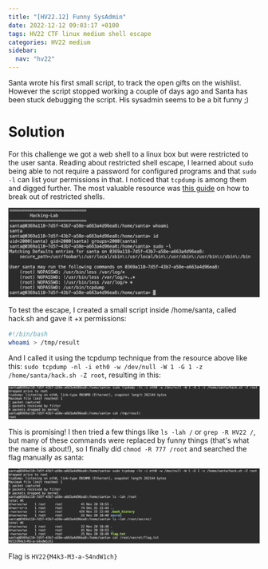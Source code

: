 ```yaml
---
title: "[HV22.12] Funny SysAdmin"
date: 2022-12-12 09:03:17 +0100
tags: HV22 CTF linux medium shell escape
categories: HV22 medium
sidebar:
  nav: "hv22"
---
```


Santa wrote his first small script, to track the open gifts on the wishlist. However the script stopped working a couple of days ago and Santa has been stuck debugging the script. His sysadmin seems to be a bit funny ;)

# Solution

For this challenge we got a web shell to a linux box but were restricted to the user santa. Reading about restricted shell escape, I learned about `sudo` being able to not require a password for configured programs and that `sudo -l` can list your permissions in that. I noticed that `tcpdump` is among them and digged further. The most valuable resource was [this guide](https://insinuator.net/2019/07/how-to-break-out-of-restricted-shells-with-tcpdump/) on how to break out of restricted shells.

![sudo permissions](/assets/hv22/hv22_12_sudo.png)

To test the escape, I created a small script inside /home/santa, called hack.sh and gave it +x permissions:

```bash
#!/bin/bash
whoami > /tmp/result
```

And I called it using the tcpdump technique from the resource above like this: `sudo tcpdump -nl -i eth0 -w /dev/null -W 1 -G 1 -z /home/santa/hack.sh -Z root`, resulting in this:

![got root](/assets/hv22/hv22_12_whoami.png)

This is promising! I then tried a few things like `ls -lah /` or `grep -R HV22 /`, but many of these commands were replaced by funny things (that's what the name is about!), so I finally did `chmod -R 777 /root` and searched the flag manually as santa:

![got flag](/assets/hv22/hv22_12_flag.png)

Flag is `HV22{M4k3-M3-a-S4ndW1ch}`
